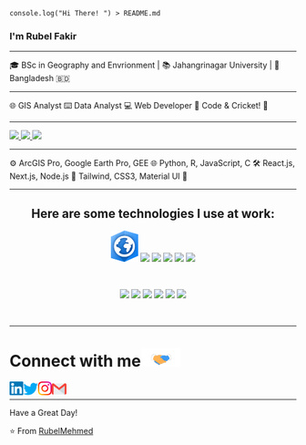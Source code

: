 
```shell
console.log("Hi There! ") > README.md
```


### I'm Rubel Fakir



----

 🎓 BSc in Geography and Envrionment | 📚 Jahangrinagar University | 👋 Bangladesh 🇧🇩

----

🌐 GIS Analyst ⌨️ Data Analyst 💻 Web Developer 🏏 Code & Cricket! 🌙

----

<a href="https://github.com/RubelMehmed">
  <img src="https://github-readme-stats.vercel.app/api/top-langs/?username=RubelMehmed&layout=pie&show_icons=true&theme=radical" />
</a>

<a href="https://github.com/RubelMehmed/github-readme-stats">
  <img src="https://github-readme-stats.vercel.app/api?username=RubelMehmed&show_icons=true&theme=radical" />
</a>
<a href="https://github.com/RubelMehmed">
  <img src="https://komarev.com/ghpvc/?username=RubelMehmed&color=blueviolet" />
</a>

----

⚙️ ArcGIS Pro, Google Earth Pro, GEE 🌐 Python, R, JavaScript, C 🛠️ React.js, Next.js, Node.js 🌈 Tailwind, CSS3, Material UI 🎯

----


<h2 align="center">
  Here are some technologies I use at work:
</h2>
<p align="center">
 <code><img height="55" src="https://github.com/RubelMehmed/flood_model/blob/main/plot/arcgis_pro.png"></code> 
 <code><img height="55" src="https://img.icons8.com/?size=100&id=13441&format=png&color=000000"></code>
 <code><img height="55" src="https://img.icons8.com/?size=100&id=108784&format=png&color=000000"></code>
<code><img height="55" src="https://img.icons8.com/?size=100&id=hsPbhkOH4FMe&format=png&color=000000"></code>
<code><img height="55" src="https://img.icons8.com/?size=100&id=bzf0DqjXFHIW&format=png&color=000000"></code> 
<code><img height="55" src="https://img.icons8.com/?size=100&id=4PiNHtUJVbLs&format=png&color=000000"></code>
</p>

<br/>

<p align="center">
<code><img height="55" src="https://img.icons8.com/?size=100&id=20906&format=png&color=000000"></code>
<code><img height="55" src="https://img.icons8.com/?size=100&id=F4uMFPZgS0gt&format=png&color=000000"></code>
<code><img height="55" src="https://img.icons8.com/?size=100&id=xSkewUSqtErH&format=png&color=000000"></code>
<code><img height="55" src="https://img.icons8.com/?size=100&id=aR9CXyMagKIS&format=png&color=000000"></code> 
<code><img height="55" src="https://img.icons8.com/?size=100&id=TkX1totjFmAD&format=png&color=000000"></code> 
<code><img height="55" src="https://img.icons8.com/?size=100&id=vR6XrZzQr1CN&format=png&color=000000"></code>
</p>

<br/>

----

# Connect with me<img src="https://github.com/SatYu26/SatYu26/blob/master/Assets/Handshake.gif" height="32px">

  <a href="https://www.linkedin.com/in/RubelMehmed/">
    <img align="left" alt="Rubel Mehmed  | Linkedin" width="24px" src="https://github.com/SatYu26/SatYu26/blob/master/Assets/Linkedin.svg" />
  </a> &nbsp;&nbsp;
  <a href="https://twitter.com/RubelMehmed">
    <img align="left" alt="Rubel Mehmed  | Twitter" width="26px" src="https://github.com/SatYu26/SatYu26/blob/master/Assets/Twitter.svg" />
  </a> &nbsp;&nbsp;
  <a href="https://www.instagram.com/rubel.mehmed/">
    <img align="left" alt="Rubel Mehmed  | Instagram" width="24px" src="https://github.com/SatYu26/SatYu26/blob/master/Assets/Instagram.svg" />
  </a> &nbsp;&nbsp;
  <a href="mailto:rubel.mehmut@gmail.com">
    <img align="left" alt="Rubel Mehmed | Gmail" width="26px" src="https://github.com/SatYu26/SatYu26/blob/master/Assets/Gmail.svg" />
  </a>


----

Have a Great Day!

⭐️ From  [RubelMehmed](https://rubelmehmed.netlify.app/)
<!---
RubelMehmed/RubelMehmed is a ✨ special ✨ repository because its `README.md` (this file) appears on your GitHub profile.
You can click the Preview link to take a look at your changes.
--->
